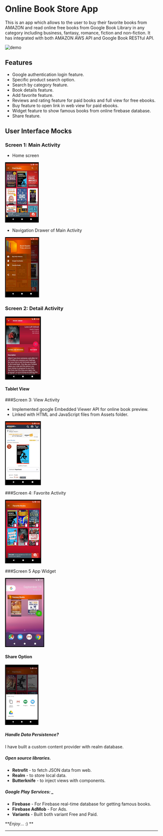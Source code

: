 # Online Book Store App
This is an app which allows to the user to buy their favorite books from AMAZON and read online free books from Google Book Library in any category including business, fantasy, romance, fiction and non-fiction. It has integrated with both AMAZON AWS API and Google Book RESTful API.  

![demo](screenshots/demo.gif)

## Features 
* Google authentication login feature. 
* Specific product search option. 
* Search by category feature. 
* Book details feature. 
* Add favorite feature. 
* Reviews and rating feature for paid books and full view for free ebooks.
* Buy feature to open link in web view for paid ebooks. 
* Widget feature to show famous books from online firebase database. 
* Share feature.

## User Interface Mocks 
### Screen 1: Main Activity 
* Home screen 

![](screenshots/cp1.png)

* Navigation Drawer of Main Activity

![](screenshots/cp8.png)

### Screen 2: Detail Activity

![](screenshots/cp21.png)  

#### Tablet View



###Screen 3: View Activity 
* Implemented google Embedded Viewer API for online book preview. 
* Linked with HTML and JavaScript files from Assets folder.

![](screenshots/cp4.png)

###Screen 4: Favorite Activity 

![](screenshots/cp5.png)

###Screen 5 App Widget 

![](screenshots/cp6.png)

#### Share Option

![](screenshots/cp3.png)


##### Handle Data Persistence? 
I have built a custom content provider with realm database. 

##### Open source libraries. 
* **Retrofit** - to fetch JSON data from web. 
* **Realm** - to store local data. 
* **Butterknife** - to inject views with components.

##### Google Play Services: _
* **Firebase** - For Firebase real-time database for getting famous books.
* **Firebase AdMob** - For Ads.
* **Variants** - Built both variant Free and Paid.


**_Enjoy_… :) **
*****
